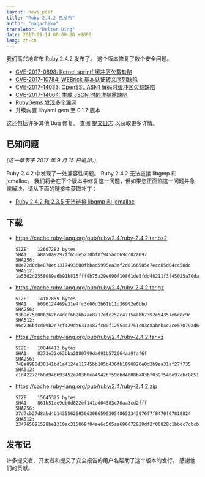 ```yaml
---
layout: news_post
title: "Ruby 2.4.2 已发布"
author: "nagachika"
translator: "Delton Ding"
date: 2017-09-14 00:00:00 +0000
lang: zh-cn
---
```


我们高兴地宣布 Ruby 2.4.2 发布了。
这个版本修复了数个安全问题。

* [CVE-2017-0898: Kernel.sprintf 缓冲区欠载缺陷](/zh_cn/news/2017/09/14/sprintf-buffer-underrun-cve-2017-0898/)
* [CVE-2017-10784: WEBrick 基本认证转义序列缺陷](/zh_cn/news/2017/09/14/webrick-basic-auth-escape-sequence-injection-cve-2017-10784/)
* [CVE-2017-14033: OpenSSL ASN1 解码时缓冲区欠载缺陷](/zh_cn/news/2017/09/14/openssl-asn1-buffer-underrun-cve-2017-14033/)
* [CVE-2017-14064: 生成 JSON 时的堆暴露缺陷](/zh_cn/news/2017/09/14/json-heap-exposure-cve-2017-14064/)
* [RubyGems 发现多个漏洞](/zh_cn/news/2017/08/29/multiple-vulnerabilities-in-rubygems/)
* 升级内置 libyaml gem 至 0.1.7 版本

这还包括许多其他 Bug 修复。
查阅 [提交日志](https://github.com/ruby/ruby/compare/v2_4_1...v2_4_2) 以获取更多详情。

## 已知问题

_(这一章节于 2017 年 9 月 15 日追加。)_

Ruby 2.4.2 中发现了一处兼容性问题。
Ruby 2.4.2 无法链接 libgmp 和 jemalloc。
我们将会在下个版本中修复这一问题，但如果您正面临这一问题并急需解决，请从下面的链接中获取补丁：

* [Ruby 2.4.2 和 2.3.5 无法链接 libgmp 和 jemalloc](https://bugs.ruby-lang.org/issues/13899)

## 下载

* <https://cache.ruby-lang.org/pub/ruby/2.4/ruby-2.4.2.tar.bz2>

      SIZE:   12607283 bytes
      SHA1:   a8a50a9297ff656e5230bf0f945acd69cc02a097
      SHA256: 08e72d0cbe870ed1317493600fbbad5995ea3af2d0166585e7ecc85d04cc50dc
      SHA512: 1a5302d2558089a6b91b815fff9b75a29e690f10861de5fdd48211f3f45025a70dad7495f216e6af9c62d72e69ed316f1a52fada704bdc7e6d8c094d141ea77c

* <https://cache.ruby-lang.org/pub/ruby/2.4/ruby-2.4.2.tar.gz>

      SIZE:   14187859 bytes
      SHA1:   b096124469e31e4fc3d00d2b61b11d36992e6bbd
      SHA256: 93b9e75e00b262bc4def6b26b7ae8717efc252c47154abb7392e54357e6c8c9c
      SHA512: 96c236bdcd09b2e7cf429da631a487fc00f1255443751c03c8abeb4c2ce57079ad60ef566fecc0bf2c7beb2f080e2b8c4d30f321664547b2dc7d2a62aa1075ef

* <https://cache.ruby-lang.org/pub/ruby/2.4/ruby-2.4.2.tar.xz>

      SIZE:   10046412 bytes
      SHA1:   8373e32c63bba2180799da091b572664aa9faf6f
      SHA256: 748a8980d30141bd1a4124e11745bb105b436fb1890826e0d2b9ea31af27f735
      SHA512: c1d42272fb0d94b693452e703b0ea4942bf59cbd4b08ba83bf039f54be97ebc88511632413da0164970b4cf97bc302bccb88aab48edfa8fa147498e7ee741595

* <https://cache.ruby-lang.org/pub/ruby/2.4/ruby-2.4.2.zip>

      SIZE:   15645325 bytes
      SHA1:   861b51de9db0d822ef141ad04383c76aa3cd2fff
      SHA256: 37d7cb27d8abd4b143556260506306659930548652343076f7f8470f07818824
      SHA512: 234765091528be1310ac315868f84ae6c505aa696672929df2f00828c1bbdc7cbcb2fc690eab4e73efde6be9104584ba7b6944853861f6d05e775b124ce8dfd5

## 发布记

许多提交者、开发者和提交了安全报告的用户名帮助了这个版本的发行。
感谢他们的贡献。

